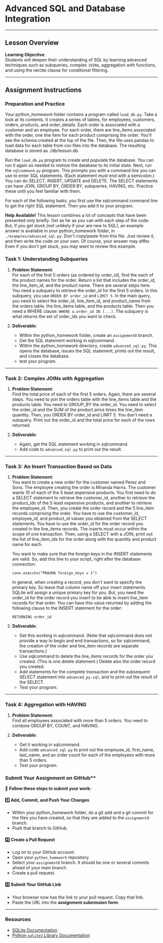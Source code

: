 
# **Advanced SQL and Database Integration**

---

## **Lesson Overview**

**Learning Objective**:  
Students will deepen their understanding of SQL by learning advanced techniques such as subqueries, complex `JOIN`s, aggregation with functions, and using the `HAVING` clause for conditional filtering.

---

## **Assignment Instructions**

### **Preparation and Practice**

Your python_homework folder contains a program called `load_db.py`.  Take a look at its contents.  It creates a series of tables, for employees, customers, orders, products, and order_details.  Each order is associated with a customer and an employee.  For each order, there are line_items associated with the order, one line item for each product comprising the order.  You'll see the schema created at the top of the file.  Then, the file uses pandas to load data for each table from csv files into the database.  The resulting database is stored as ./db/lesson.db.

Run the `load_db.py` program to create and populate the database.  You can run it again as needed to restore the database to its initial state.  Next, run the `sqlcommand.py` program.  This prompts you with a command line you can use to enter SQL statements.  (Each statement must end with a semicolon.)
You can do SELECT, INSERT, UPDATE and DELETE.  The SELECT statements can have JOIN, GROUP BY, ORDER BY, subqueries, HAVING, etc.  Practice these until you feel familiar with them.

For each of the following tasks, you first use the sqlcommand command line to get the right SQL statement.  Then you add it to your program.

**Help Available!** This lesson combines a lot of concepts that have been presented only briefly. Get as far as you can with each step of the code.  But, if you get stuck (not unlikely if your are new to SQL), an example answer is available in your python_homework folder, in `./examples/advanced_sql.py`.  Don't copy/paste from this file.  Just review it, and then write the code on your own.  Of course, your answer may differ.  Even if you don't get stuck, you may want to review this example.

### **Task 1: Understanding Subqueries**

1. **Problem Statement**:  
   For each of the first 5 orders (as ordered by order_id), find the each of the product names for the order.  Return a list that includes the order_id, the line_item_id, and the product name.  There are several steps here.  You need a subquery to retrieve the order_id for the first 5 orders.  In this subquery, you use `ORDER BY order_id` and `LIMIT 5`.  In the main query, you need to select the order_id, line_item_id, and product_name from the orders table, the line_items table, and the products table.  Then you need a WHERE clause: `WHERE o.order_id IN (...)`.  The subquery is what returns the set of order_ids you want to check.

2. **Deliverable**: 
   - Within the python_homework folder, create an `assignment8` branch.
   - Get the SQL statement working in sqlcommand.
   - Within the python_homework directory, create `advanced_sql.py`. This opens the database, issues the SQL statement, prints out the result, and closes the database.
   - test your program.

---

### **Task 2: Complex JOINs with Aggregation**

1. **Problem Statement**:  
   Find the total price of each of the first 5 orders.  Again, there are several steps.  You need to join the orders table with the line_items table and the products table.  You need to GROUP_BY the order_id.  You need to select the order_id and the SUM of the product price times the line_item quantity.  Then, you ORDER BY order_id and LIMIT 5.  You don't need a subquery. Print out the order_id and the total price for each of the rows returned.

2. **Deliverable**:  
   - Again, get the SQL statement working in sqlcommand.
   - Add code to `advanced_sql.py` to print out the result.

---

### **Task 3: An Insert Transaction Based on Data**

1. **Problem Statement**:  
   You want to create a new order for the customer named Perez and Sons.  The employee creating the order is Miranda Harris.  The customer wants 10 of each of the 5 least expensive products.  You first need to do a SELECT statement to retrieve the customer_id, another to retrieve the product_ids of the 5 least expensive products, and another to retrieve the employee_id.  Then, you create the order record and the 5 line_item records comprising the order.  You have to use the customer_id, employee_id, and product_id values you obtained from the SELECT statements. You have to use the order_id for the order record you created in the line_items records. The inserts must occur within the scope of one transaction. Then, using a SELECT with a JOIN, print out the list of line_item_ids for the order along with the quantity and product name for each.

   You want to make sure that the foreign keys in the INSERT statements are valid.  So, add this line to your script, right after the database connection:
   ```
   conn.execute("PRAGMA foreign_keys = 1")
   ```

   In general, when creating a record, you don't want to specify the primary key.  So leave that column name off your insert statements.  SQLite will assign a unique primary key for you.  But, you need the order_id for the order record you insert to be able to insert line_item records for that order.  You can have this value returned by adding the following clause to the INSERT statement for the order:
   ```
   RETURNING order_id
   ```

2. **Deliverable**:   
   - Get this working in sqlcommand.  (Note that sqlcommand does not provide a way to begin and end transactions, so for sqlcommand, the creation of the order and line_item records are separate transactions.)
   - Use sqlcommand to delete the line_items records for the order you created.  (This is one delete statement.)  Delete also the order record you created.
   - Add statements for the complete transaction and the subsequent SELECT statement into `advanced_py.sql`, and to print out the result of the SELECT.
   - Test your program.

---

### **Task 4: Aggregation with HAVING**

1. **Problem Statement**:  
   Find all employees associated with more than 5 orders.  You need to combine GROUP BY, COUNT, and HAVING.

2. **Deliverable**:  
   - Get it working in sqlcommand.
   - Add code `advanced_sql.py` to print out the employee_id, first_name, last_name, and an order count for each of the employees with more than 5 orders.
   - Test your program.

### Submit Your Assignment on GitHub**  

📌 **Follow these steps to submit your work:**  

#### **1️⃣ Add, Commit, and Push Your Changes**  
- Within your python_homework folder, do a git add and a git commit for the files you have created, so that they are added to the `assignment8` branch.
- Push that branch to GitHub. 

#### **2️⃣ Create a Pull Request**  
- Log on to your GitHub account.
- Open your `python_homework` repository.
- Select your `assignment8` branch.  It should be one or several commits ahead of your main branch.
- Create a pull request.

#### **3️⃣ Submit Your GitHub Link**  
- Your browser now has the link to your pull request.  Copy that link. 
- Paste the URL into the **assignment submission form**. 

---

### **Resources**
- [SQLite Documentation](https://www.sqlite.org/docs.html)
- [Python `sqlite3` Library Documentation](https://docs.python.org/3/library/sqlite3.html)
```
